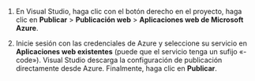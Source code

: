 
1. En Visual Studio, haga clic con el botón derecho en el proyecto, haga clic en **Publicar** > **Publicación web** > **Aplicaciones web de Microsoft Azure**.

2. Inicie sesión con las credenciales de Azure y seleccione su servicio en **Aplicaciones web existentes** (puede que el servicio tenga un sufijo «-code»). Visual Studio descarga la configuración de publicación directamente desde Azure. Finalmente, haga clic en **Publicar**.

<!---HONumber=July15_HO3-->